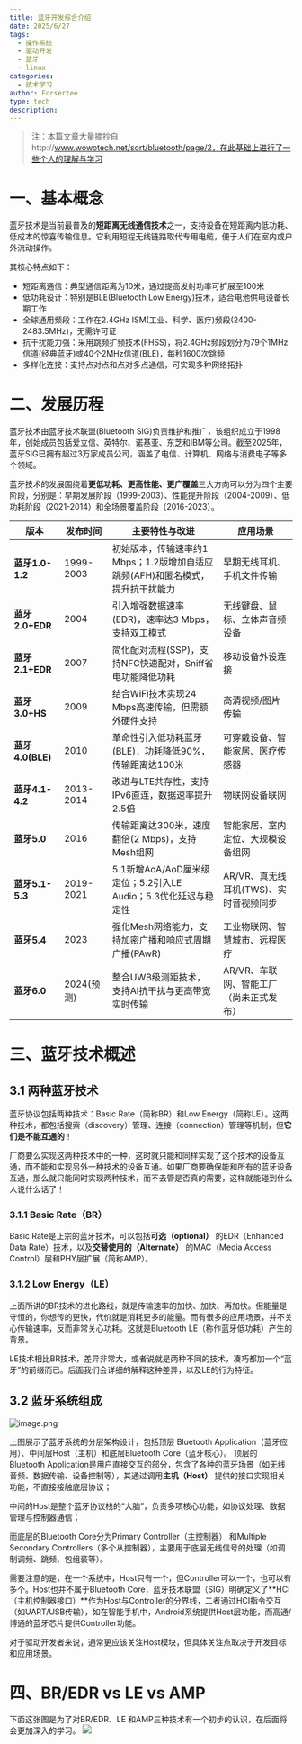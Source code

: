 ```yaml
---
title: 蓝牙开发综合介绍
date: 2025/6/27
tags:
  - 操作系统
  - 驱动开发
  - 蓝牙
  - linux
categories:
  - 技术学习
author: Forsertee
type: tech
description:
---
```

> 注：本篇文章大量摘抄自http://www.wowotech.net/sort/bluetooth/page/2，在此基础上进行了一些个人的理解与学习
# 一、基本概念
蓝牙技术是当前最普及的**短距离无线通信技术**之一，支持设备在短距离内低功耗、低成本的惊喜传输信息。它利用短程无线链路取代专用电缆，便于人们在室内或户外流动操作。

其核心特点如下：
* 短距离通信：典型通信距离为10米，通过提高发射功率可扩展至100米
* 低功耗设计：特别是BLE(Bluetooth Low Energy)技术，适合电池供电设备长期工作
* 全球通用频段：工作在2.4GHz ISM(工业、科学、医疗)频段(2400-2483.5MHz)，无需许可证
* 抗干扰能力强：采用跳频扩频技术(FHSS)，将2.4GHz频段划分为79个1MHz信道(经典蓝牙)或40个2MHz信道(BLE)，每秒1600次跳频
* 多样化连接：支持点对点和点对多点通信，可实现多种网络拓扑
# 二、发展历程
蓝牙技术由蓝牙技术联盟(Bluetooth SIG)负责维护和推广，该组织成立于1998年，创始成员包括爱立信、英特尔、诺基亚、东芝和IBM等公司。截至2025年，蓝牙SIG已拥有超过3万家成员公司，涵盖了电信、计算机、网络与消费电子等多个领域。

蓝牙技术的发展围绕着**更低功耗、更高性能、更广覆盖**三大方向可以分为四个主要阶段，分别是：早期发展阶段（1999-2003）、性能提升阶段（2004-2009）、低功耗阶段（2021-2014）和全场景覆盖阶段（2016-2023）。

| **版本**​           | ​**发布时间**​ | ​**主要特性与改进**​                                  | ​**应用场景**​               |
| ----------------- | ---------- | ---------------------------------------------- | ------------------------ |
| ​**蓝牙1.0-1.2**​   | 1999-2003  | 初始版本，传输速率约1 Mbps；1.2版增加自适应跳频(AFH)和匿名模式，提升抗干扰能力 | 早期无线耳机、手机文件传输            |
| ​**蓝牙2.0+EDR**​   | 2004       | 引入增强数据速率(EDR)，速率达3 Mbps，支持双工模式                 | 无线键盘、鼠标、立体声音频设备          |
| ​**蓝牙2.1+EDR**​   | 2007       | 简化配对流程(SSP)，支持NFC快速配对，Sniff省电功能降低功耗            | 移动设备外设连接                 |
| ​**蓝牙3.0+HS**​    | 2009       | 结合WiFi技术实现24 Mbps高速传输，但需额外硬件支持                 | 高清视频/图片传输                |
| ​**蓝牙4.0(BLE)​**​ | 2010       | 革命性引入低功耗蓝牙(BLE)，功耗降低90%，传输距离达100米              | 可穿戴设备、智能家居、医疗传感器         |
| ​**蓝牙4.1-4.2**​   | 2013-2014  | 改进与LTE共存性，支持IPv6直连，数据速率提升2.5倍                  | 物联网设备联网                  |
| ​**蓝牙5.0**​       | 2016       | 传输距离达300米，速度翻倍(2 Mbps)，支持Mesh组网                | 智能家居、室内定位、大规模设备组网        |
| ​**蓝牙5.1-5.3**​   | 2019-2021  | 5.1新增AoA/AoD厘米级定位；5.2引入LE Audio；5.3优化延迟与稳定性    | AR/VR、真无线耳机(TWS)、实时音视频同步 |
| ​**蓝牙5.4**​       | 2023       | 强化Mesh网络能力，支持加密广播和响应式周期广播(PAwR)                | 工业物联网、智慧城市、远程医疗          |
| ​**蓝牙6.0**​       | 2024(预测)   | 整合UWB级测距技术，支持AI抗干扰与更高带宽实时传输                    | AR/VR、车联网、智能工厂（尚未正式发布）   |

# 三、蓝牙技术概述

## 3.1 两种蓝牙技术

蓝牙协议包括两种技术：Basic Rate（简称BR）和Low Energy（简称LE）。这两种技术，都包括搜索（discovery）管理、连接（connection）管理等机制，但**它们是不能互通的**！

厂商要么实现这两种技术中的一种，这时就只能和同样实现了这个技术的设备互通，而不能和实现另外一种技术的设备互通。如果厂商要确保能和所有的蓝牙设备互通，那么就只能同时实现两种技术，而不去管是否真的需要，这样就能碰到什么人说什么话了！
### 3.1.1 Basic Rate（BR）

Basic Rate是正宗的蓝牙技术，可以包括**可选（optional）** 的EDR（Enhanced Data Rate）技术，以及**交替使用的（Alternate）** 的MAC（Media Access Control）层和PHY层扩展（简称AMP）。

### 3.1.2 Low Energy（LE）

上面所讲的BR技术的进化路线，就是传输速率的加快、加快、再加快。但能量是守恒的，你想传的更快，代价就是消耗更多的能量。而有很多的应用场景，并不关心传输速率，反而非常关心功耗。这就是Bluetooth LE（称作蓝牙低功耗）产生的背景。

LE技术相比BR技术，差异非常大，或者说就是两种不同的技术，凑巧都加一个“蓝牙”的前缀而已。后面我们会详细的解释这种差异，以及LE的行为特征。

## 3.2 蓝牙系统组成

![image.png](https://blog-image-0407-1313931661.cos.ap-nanjing.myqcloud.com/20250628150621086.png?imageSlim)

上图展示了蓝牙系统的分层架构设计，包括顶层 Bluetooth Application（蓝牙应用）、中间层Host（主机）和底层Bluetooth Core（蓝牙核心）。
顶层的Bluetooth Application是用户直接交互的部分，包含了各种的蓝牙场景（如无线音频、数据传输、设备控制等），其通过调用**主机（Host）** 提供的接口实现相关功能，不直接接触底层协议；

中间的Host是整个蓝牙协议栈的“大脑”，负责多项核心功能，如协议处理、数据管理与控制器通信；

而底层的Bluetooth Core分为Primary Controller（主控制器） 和Multiple Secondary Controllers（多个从控制器），主要用于底层无线信号的处理（如调制调频、跳频、包组装等）。

需要注意的是，在一个系统中，Host只有一个，但Controller可以一个，也可以有多个。Host也并不属于Bluetooth Core，蓝牙技术联盟（SIG）明确定义了**HCI（主机控制器接口）​**作为Host与Controller的分界线，二者通过HCI指令交互（如UART/USB传输），如在智能手机中，Android系统提供Host层功能，而高通/博通的蓝牙芯片提供Controller功能。

对于驱动开发者来说，通常更应该关注Host模块，但具体关注点取决于开发目标和应用场景。

# 四、BR/EDR vs LE vs AMP

下面这张图是为了对BR/EDR、LE 和AMP三种技术有一个初步的认识，在后面将会更加深入的学习。
![](https://www-x-wowotech-x-net.img.addlink.cn/content/uploadfile/201406/eaf01404028766.gif)
